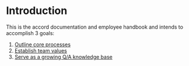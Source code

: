 # Introduction

This is the accord documentation and employee handbook and intends to accomplish 3 goals:

1. [Outline core processes](/core_process_overview.md)
2. [Establish team values](/team_values_overview.md)
3. [Serve as a growing Q/A knowledge base](/knowledge_base_overview.md)



